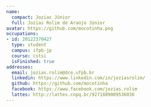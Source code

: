 ```yaml
---
name:
  compact: Jozias Júnior
  full: Jozias Rolim de Araújo Júnior
avatar: https://github.com/mocotinha.png
occupations:
- id: 20122370427
  type: student
  campus: ifpb-jp
  course: cstsi
  isFinished: true
addresses:
  email: jozias.rolim@dce.ufpb.br
  linkedin: https://www.linkedin.com/in/joziasrolim/
  github: https://github.com/mocotinha
  facebook: https://www.facebook.com/jozias.rolim
  lattes: http://lattes.cnpq.br/9271889009536036
---
```

